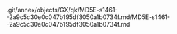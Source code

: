.git/annex/objects/GX/qk/MD5E-s1461--2a9c5c30e0c047b195df3050a1b0734f.md/MD5E-s1461--2a9c5c30e0c047b195df3050a1b0734f.md